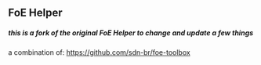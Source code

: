 ## FoE Helper
##### this is a fork of the original FoE Helper to change and update a few things

a combination of:
https://github.com/sdn-br/foe-toolbox
